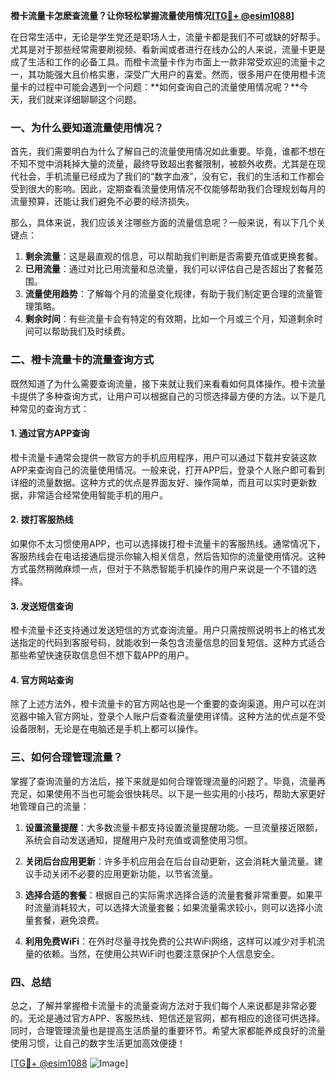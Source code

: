 **橙卡流量卡怎麽查流量？让你轻松掌握流量使用情况[[TG💪+ @esim1088](https://t.me/s/esim1088)]**

在日常生活中，无论是学生党还是职场人士，流量卡都是我们不可或缺的好帮手。尤其是对于那些经常需要刷视频、看新闻或者进行在线办公的人来说，流量卡更是成了生活和工作的必备工具。而橙卡流量卡作为市面上一款非常受欢迎的流量卡之一，其功能强大且价格实惠，深受广大用户的喜爱。然而，很多用户在使用橙卡流量卡的过程中可能会遇到一个问题：**如何查询自己的流量使用情况呢？**今天，我们就来详细聊聊这个问题。

### 一、为什么要知道流量使用情况？

首先，我们需要明白为什么了解自己的流量使用情况如此重要。毕竟，谁都不想在不知不觉中消耗掉大量的流量，最终导致超出套餐限制，被额外收费。尤其是在现代社会，手机流量已经成为了我们的“数字血液”，没有它，我们的生活和工作都会受到很大的影响。因此，定期查看流量使用情况不仅能够帮助我们合理规划每月的流量预算，还能让我们避免不必要的经济损失。

那么，具体来说，我们应该关注哪些方面的流量信息呢？一般来说，有以下几个关键点：

1. **剩余流量**：这是最直观的信息，可以帮助我们判断是否需要充值或更换套餐。
2. **已用流量**：通过对比已用流量和总流量，我们可以评估自己是否超出了套餐范围。
3. **流量使用趋势**：了解每个月的流量变化规律，有助于我们制定更合理的流量管理策略。
4. **剩余时间**：有些流量卡会有特定的有效期，比如一个月或三个月，知道剩余时间可以帮助我们及时续费。

### 二、橙卡流量卡的流量查询方式

既然知道了为什么需要查询流量，接下来就让我们来看看如何具体操作。橙卡流量卡提供了多种查询方式，让用户可以根据自己的习惯选择最方便的方法。以下是几种常见的查询方式：

#### 1. **通过官方APP查询**
橙卡流量卡通常会提供一款官方的手机应用程序，用户可以通过下载并安装这款APP来查询自己的流量使用情况。一般来说，打开APP后，登录个人账户即可看到详细的流量数据。这种方式的优点是界面友好、操作简单，而且可以实时更新数据，非常适合经常使用智能手机的用户。

#### 2. **拨打客服热线**
如果你不太习惯使用APP，也可以选择拨打橙卡流量卡的客服热线。通常情况下，客服热线会在电话接通后提示你输入相关信息，然后告知你的流量使用情况。这种方式虽然稍微麻烦一点，但对于不熟悉智能手机操作的用户来说是一个不错的选择。

#### 3. **发送短信查询**
橙卡流量卡还支持通过发送短信的方式查询流量。用户只需按照说明书上的格式发送指定的代码到客服号码，就能收到一条包含流量信息的回复短信。这种方式适合那些希望快速获取信息但不想下载APP的用户。

#### 4. **官方网站查询**
除了上述方法外，橙卡流量卡的官方网站也是一个重要的查询渠道。用户可以在浏览器中输入官方网址，登录个人账户后查看流量使用详情。这种方法的优点是不受设备限制，无论是在电脑还是手机上都可以操作。

### 三、如何合理管理流量？

掌握了查询流量的方法后，接下来就是如何合理管理流量的问题了。毕竟，流量再充足，如果使用不当也可能会很快耗尽。以下是一些实用的小技巧，帮助大家更好地管理自己的流量：

1. **设置流量提醒**：大多数流量卡都支持设置流量提醒功能。一旦流量接近限额，系统会自动发送通知，提醒用户及时充值或调整使用习惯。
   
2. **关闭后台应用更新**：许多手机应用会在后台自动更新，这会消耗大量流量。建议手动关闭不必要的应用更新功能，以节省流量。

3. **选择合适的套餐**：根据自己的实际需求选择合适的流量套餐非常重要。如果平时流量消耗较大，可以选择大流量套餐；如果流量需求较小，则可以选择小流量套餐，避免浪费。

4. **利用免费WiFi**：在外时尽量寻找免费的公共WiFi网络，这样可以减少对手机流量的依赖。当然，在使用公共WiFi时也要注意保护个人信息安全。

### 四、总结

总之，了解并掌握橙卡流量卡的流量查询方法对于我们每个人来说都是非常必要的。无论是通过官方APP、客服热线、短信还是官网，都有相应的途径可供选择。同时，合理管理流量也是提高生活质量的重要环节。希望大家都能养成良好的流量使用习惯，让自己的数字生活更加高效便捷！

[[TG💪+ @esim1088](https://t.me/s/esim1088) ![Image](https://i.postimg.cc/4NQfJmqS/Snipaste-2025-05-13-00-14-12.png)]